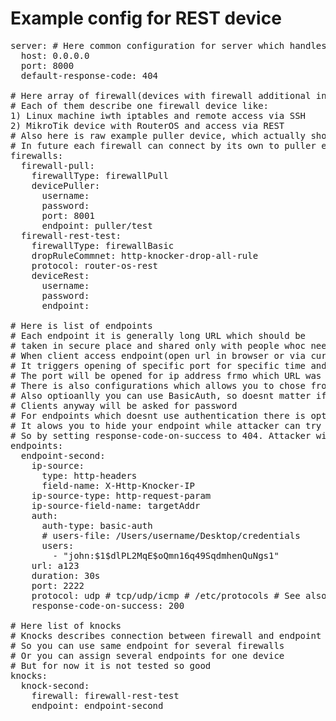 # Example config for REST device
<pre>
server: # Here common configuration for server which handles connections to knock endpoints
  host: 0.0.0.0
  port: 8000
  default-response-code: 404

# Here array of firewall(devices with firewall additional info)
# Each of them describe one firewall device like:
1) Linux machine iwth iptables and remote access via SSH
2) MikroTik device with RouterOS and access via REST
# Also here is raw example puller device, which actually should host firewall rules for firewalls
# In future each firewall can connect by its own to puller endpoint and pull new firewall rules for him
firewalls:
  firewall-pull:
    firewallType: firewallPull
    devicePuller:
      username: <username>
      password: <password>
      port: 8001
      endpoint: puller/test
  firewall-rest-test:
    firewallType: firewallBasic
    dropRuleCommnet: http-knocker-drop-all-rule
    protocol: router-os-rest
    deviceRest:
      username: <username on router os>
      password: <password to router os user>
      endpoint: <https link to router os REST endpoint>

# Here is list of endpoints
# Each endpoint it is generally long URL which should be 
# taken in secure place and shared only with people whoc need access
# When client access endpoint(open url in browser or via curl)
# It triggers opening of specific port for specific time and on specific protocol
# The port will be opened for ip address frmo which URL was accessed
# There is also configurations which allows you to chose from where to read client ip address
# Also optioanlly you can use BasicAuth, so doesnt matter if your URL is leaked
# Clients anyway will be asked for password
# For endpoints which doesnt use authentication there is option response-code-on-success
# It alows you to hide your endpoint while attacker can try to bruteforce you
# So by setting response-code-on-success to 404. Attacker will receive 404 code even if he hit valid endpoint
endpoints:
  endpoint-second:
    ip-source:
      type: http-headers
      field-name: X-Http-Knocker-IP
    ip-source-type: http-request-param
    ip-source-field-name: targetAddr
    auth:
      auth-type: basic-auth
      # users-file: /Users/username/Desktop/credentials
      users:
        - "john:$1$dlPL2MqE$oQmn16q49SqdmhenQuNgs1"
    url: a123
    duration: 30s
    port: 2222
    protocol: udp # tcp/udp/icmp # /etc/protocols # See also http://www.iana.org/assignments/protocol-numbers
    response-code-on-success: 200

# Here list of knocks
# Knocks describes connection between firewall and endpoint
# So you can use same endpoint for several firewalls
# Or you can assign several endpoints for one device
# But for now it is not tested so good
knocks:
  knock-second:
    firewall: firewall-rest-test
    endpoint: endpoint-second
</pre>

